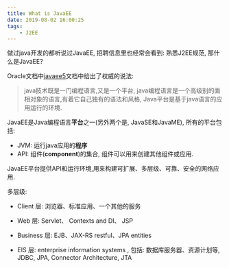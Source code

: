 ```yaml
---
title: What is JavaEE
date: 2019-08-02 16:00:25
tags:
	- J2EE
---
```


做过java开发的都听说过JavaEE,  招聘信息里也经常会看到: 熟悉J2EE规范,  那什么是JavaEE?

<!-- more -->

Oracle文档中[javaee5](https://docs.oracle.com/javaee/5/firstcup/doc/gcrky.html#gcrkr)文档中给出了权威的说法:

> java技术既是一门编程语言,又是一个平台, java编程语言是一个高级别的面相对象的语言,有着它自己独有的语法和风格, Java平台是基于java语言的应用运行的环境.

JavaEE是Java编程语言**平台**之一(另外两个是, JavaSE和JavaME),  所有的平台包括:

* JVM: 运行java应用的**程序**
* API: 组件(**component**)的集合, 组件可以用来创建其他组件或应用.

 JavaEE平台提供API和运行环境,用来构建可扩展、多层级、可靠、安全的网络应用.

多层级: 

* Client 层:  浏览器、标准应用、一个其他的服务

* Web 层:  Servlet、 Contexts and DI、 JSP

* Business 层:  EJB、JAX-RS restful、JPA entities

* EIS 层:  enterprise information systems ,  包括: 数据库服务器、资源计划等,  JDBC,  JPA,  Connector Architecture, JTA